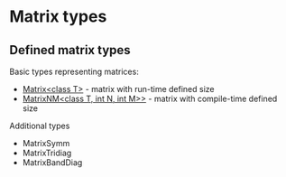 # Matrix types

## Defined matrix types

Basic types representing matrices:
- [Matrix\<class T>](/docs/base/Matrix.md) - matrix with run-time defined size
- [MatrixNM\<class T, int N, int M>>](/docs/base/MatrixNM.md) - matrix with compile-time defined size

Additional types
- MatrixSymm
- MatrixTridiag
- MatrixBandDiag

